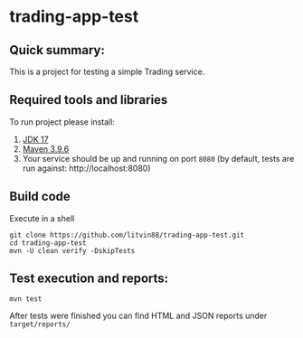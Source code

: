 # trading-app-test

## Quick summary:
This is a project for testing a simple Trading service.

## Required tools and libraries
To run project please install:
1. [JDK 17](https://www.oracle.com/java/technologies/downloads/#JDK17)
2. [Maven 3.9.6](https://maven.apache.org/download.cgi)
3. Your service should be up and running on port `8080` (by default, tests are run against: http://localhost:8080)

## Build code
Execute in a shell
```shell
git clone https://github.com/litvin88/trading-app-test.git
cd trading-app-test
mvn -U clean verify -DskipTests
```

## Test execution and reports:
```shell
mvn test
```
After tests were finished you can find HTML and JSON reports under `target/reports/`